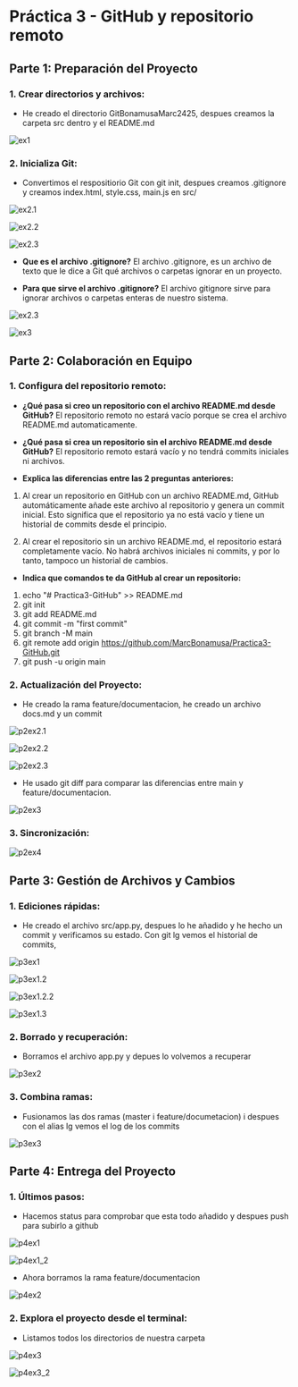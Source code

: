 # Práctica 3 - GitHub y repositorio remoto
## Parte 1: Preparación del Proyecto
### 1. Crear directorios y archivos:

- He creado el directorio GitBonamusaMarc2425, despues creamos la carpeta src dentro y el README.md

![ex1](./img/ex1.png)

### 2. Inicializa Git:

- Convertimos el respositiorio Git con git init, despues creamos .gitignore y creamos index.html, style.css, main.js en src/

![ex2.1](./img/ex2_1.png)

![ex2.2](./img/ex2_2.png)

![ex2.3](./img/ex2_3.png)

- **Que es el archivo .gitignore?** El archivo .gitignore, es un archivo de texto que le dice a Git qué archivos o carpetas ignorar en un proyecto.

- **Para que sirve el archivo .gitignore?** El archivo gitignore sirve para ignorar archivos o carpetas enteras de nuestro sistema.

![ex2.3](./img/ex2_4.png)

![ex3](./img/ex3.png)

## Parte 2: Colaboración en Equipo
### 1. Configura del repositorio remoto:

- **¿Qué pasa si creo un repositorio con el archivo README.md desde GitHub?** El repositorio remoto no estará vacío porque se crea el archivo README.md automaticamente.

- **¿Qué pasa si crea un repositorio sin el archivo README.md desde GitHub?** El repositorio remoto estará vacío y no tendrá commits iniciales ni archivos.

- **Explica las diferencias entre las 2 preguntas anteriores:**

1. Al crear un repositorio en GitHub con un archivo README.md, GitHub automáticamente añade este archivo al repositorio y genera un commit inicial. Esto significa que el repositorio ya no está vacío y tiene un historial de commits desde el principio.

2. Al crear el repositorio sin un archivo README.md, el repositorio estará completamente vacío. No habrá archivos iniciales ni commits, y por lo tanto, tampoco un historial de cambios.
   
- **Indica que comandos te da GitHub al crear un repositorio:**

1. echo "# Practica3-GitHub" >> README.md
2. git init
3. git add README.md
4. git commit -m "first commit"
5. git branch -M main
6. git remote add origin https://github.com/MarcBonamusa/Practica3-GitHub.git
7. git push -u origin main

### 2. Actualización del Proyecto:

- He creado la rama feature/documentacion, he creado un archivo docs.md y un commit

![p2ex2.1](./img/p2ex2_1.png)

![p2ex2.2](./img/p2ex2_2.png)

![p2ex2.3](./img/p2ex2_3.png)

- He usado git diff para comparar las diferencias entre main y feature/documentacion.

![p2ex3](./img/p2ex3.png)

### 3. Sincronización:

![p2ex4](./img/p2ex4.png)

## Parte 3: Gestión de Archivos y Cambios
### 1. Ediciones rápidas:

- He creado el archivo src/app.py, despues lo he añadido y he hecho un commit y verificamos su estado. Con git lg vemos el historial de commits, 

![p3ex1](./img/p3ex1_1.png)

![p3ex1.2](./img/p3ex1_2.png)

![p3ex1.2.2](./img/p3ex1_2_2.png)

![p3ex1.3](./img/p3ex1_3.png)

### 2. Borrado y recuperación:

- Borramos el archivo app.py y depues lo volvemos a recuperar

![p3ex2](./img/p3ex2.png)

### 3. Combina ramas:

- Fusionamos las dos ramas (master i feature/documetacion) i despues con el alias lg vemos el log de los commits

![p3ex3](./img/p3ex3.png)

## Parte 4: Entrega del Proyecto

### 1. Últimos pasos:

- Hacemos status para comprobar que esta todo añadido y despues push para subirlo a github

![p4ex1](./img/p4ex1.png)

![p4ex1_2](./img/p4ex1_2.png)

- Ahora borramos la rama feature/documentacion

![p4ex2](./img/p4ex2.png)

### 2. Explora el proyecto desde el terminal:

- Listamos todos los directorios de nuestra carpeta

![p4ex3](./img/p4ex3.png)

![p4ex3_2](./img/p4ex3_2.png)
